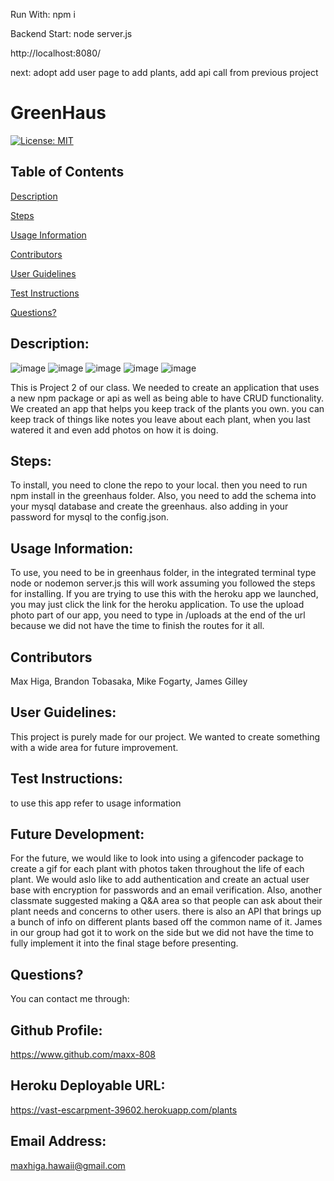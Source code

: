 Run With:
npm i 
 
Backend Start:
node server.js
 
http://localhost:8080/

next:
adopt add user page to add plants, add api call from previous project

# GreenHaus

[![License: MIT](https://img.shields.io/badge/License-MIT-yellow.svg)](https://opensource.org/licenses/MIT)

## Table of Contents

[Description](#description)

[Steps](#steps)

[Usage Information](#usage-information)

[Contributors](#contributors)

[User Guidelines](#user-guidelines)

[Test Instructions](#test-instructions)

[Questions?](#questions?)

<a name="description"></a>

## Description:
![image](https://user-images.githubusercontent.com/69176601/106257029-23f7f580-61c0-11eb-8f53-ebf6d5dba92d.png)
![image](https://user-images.githubusercontent.com/69176601/106257081-2eb28a80-61c0-11eb-8cc4-25708e84d4b7.png)
![image](https://user-images.githubusercontent.com/69176601/106257107-35410200-61c0-11eb-99d1-62ab0e6e98ff.png)
![image](https://user-images.githubusercontent.com/69176601/106257139-3c681000-61c0-11eb-88e2-087cc547f5c0.png)
![image](https://user-images.githubusercontent.com/69176601/106257171-45f17800-61c0-11eb-9e8e-e18da28633cf.png)


This is Project 2 of our class. We needed to create an application that uses a new npm package or api as well as being able to have CRUD functionality. We created an app that helps you keep track of the plants you own. you can keep track of things like notes you leave about each plant, when you last watered it and even add photos on how it is doing.

<a name="steps"></a>

## Steps:

To install, you need to clone the repo to your local. then you need to run npm install in the greenhaus folder. Also, you need to add the schema into your mysql database and create the greenhaus. also adding in your password for mysql to the config.json.

<a name="usage-information"></a>

## Usage Information:

To use, you need to be in greenhaus folder, in the integrated terminal type node or nodemon server.js this will work assuming you followed the steps for installing. If you are trying to use this with the heroku app we launched, you may just click the link for the heroku application. To use the upload photo part of our app, you need to type in /uploads at the end of the url because we did not have the time to finish the routes for it all.

<a name="contributors"></a>

## Contributors

Max Higa, Brandon Tobasaka, Mike Fogarty, James Gilley

<a name="user-guidelines"></a>

## User Guidelines:

This project is purely made for our project. We wanted to create something with a wide area for future improvement.

<a name="test-instrucions"></a>

## Test Instructions:

to use this app refer to usage information

## Future Development:

For the future, we would like to look into using a gifencoder package to create a gif for each plant with photos taken throughout the life of each plant. We would aslo like to add authentication and create an actual user base with encryption for passwords and an email verification. Also, another classmate suggested making a Q&A area so that people can ask about their plant needs and concerns to other users. there is also an API that brings up a bunch of info on different plants based off the common name of it. James in our group had got it to work on the side but we did not have the time to fully implement it into the final stage before presenting.

<a name="questions?"></a>

## Questions?

You can contact me through:

## Github Profile:

https://www.github.com/maxx-808

## Heroku Deployable URL:

https://vast-escarpment-39602.herokuapp.com/plants

## Email Address:

maxhiga.hawaii@gmail.com
